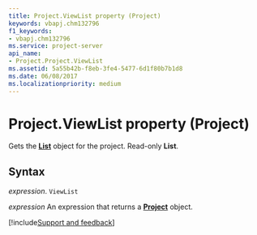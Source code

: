 ```yaml
---
title: Project.ViewList property (Project)
keywords: vbapj.chm132796
f1_keywords:
- vbapj.chm132796
ms.service: project-server
api_name:
- Project.Project.ViewList
ms.assetid: 5a55b42b-f8eb-3fe4-5477-6d1f80b7b1d8
ms.date: 06/08/2017
ms.localizationpriority: medium
---
```



# Project.ViewList property (Project)

Gets the **[List](Project.List.md)** object for the project. Read-only **List**.


## Syntax

_expression_. `ViewList`

 _expression_ An expression that returns a **[Project](project.project.md)** object.

[!include[Support and feedback](~/includes/feedback-boilerplate.md)]